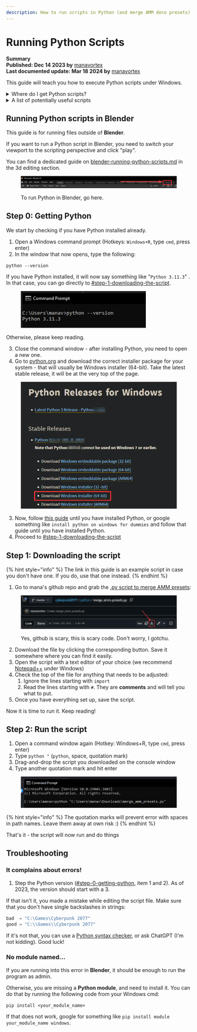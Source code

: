 ```yaml
---
description: How to run scripts in Python (and merge AMM deco presets)
---
```


# Running Python Scripts

**Summary**\
**Published: Dec 14 2023 by** [manavortex](https://app.gitbook.com/u/NfZBoxGegfUqB33J9HXuCs6PVaC3 "mention")\
**Last documented update: Mar 18 2024 by** [manavortex](https://app.gitbook.com/u/NfZBoxGegfUqB33J9HXuCs6PVaC3 "mention")

This guide will teach you how to execute Python scripts under Windows.&#x20;

<details>

<summary>Where do I get Python scripts?</summary>

* The Magnificent Doctor Presto's [messy github repository](https://github.com/DoctorPresto/Cyberpunk-Helper-Scripts/)
* manavortex's [messy github repository](https://github.com/manavortex/cyberpunk2077/blob/master/python)
* Simarilius's [messy github repository](https://github.com/Simarilius-uk/CP2077\_BlenderScripts/) (for Blender)

</details>

<details>

<summary>A list of potentially useful scripts</summary>

[For a folder of .mlsetup.jsons, turn layer opacity to 0 for any layer using certain microblends](https://github.com/manavortex/cyberpunk2077/blob/master/python/materials/clean\_up\_scratch\_layers.py)

</details>

## Running Python scripts in Blender

This guide is for running files outside of **Blender**.&#x20;

If you want to run a Python script in Blender, you need to switch your viewport to the scripting perspective and click "play".&#x20;

You can find a dedicated guide on [blender-running-python-scripts.md](../../3d-modelling/blender-getting-started/blender-running-python-scripts.md "mention") in the 3d editing section.

<figure><img src="../../../.gitbook/assets/blender_scripting_perspective.png" alt=""><figcaption><p>To run Python in Blender, go here.</p></figcaption></figure>

## Step 0: Getting Python

We start by checking if you have Python installed already.

1. Open a Windows command prompt (Hotkeys: `Windows+R`, type `cmd`, press enter)
2. In the window that now opens, type the following:

```
python --version
```

If you have Python installed, it will now say something like "`Python 3.11.3`" . In that case, you can go directly to [#step-1-downloading-the-script](running-python-scripts.md#step-1-downloading-the-script "mention").

<figure><img src="../../../.gitbook/assets/python_version.png" alt=""><figcaption></figcaption></figure>

Otherwise, please keep reading.

3. Close the command window - after installing Python, you need to open a new one.
4. Go to [python.org](https://www.python.org/downloads/windows/) and download the correct installer package for your system - that will usually be Windows installer (64-bit). Take the latest stable release, it will be at the very top of the page.

<figure><img src="../../../.gitbook/assets/download_python_release.png" alt=""><figcaption></figcaption></figure>

3. Now, follow [this guide](https://www.digitalocean.com/community/tutorials/install-python-windows-10) until you have installed Python, or google something like `install python on windows for dummies` and follow that guide until you have installed Python.
4. Proceed to [#step-1-downloading-the-script](running-python-scripts.md#step-1-downloading-the-script "mention")

## Step 1: Downloading the script

{% hint style="info" %}
The link in this guide is an example script in case you don't have one. If you do, use that one instead.
{% endhint %}

1. Go to mana's github repo and grab the [.py script to merge AMM presets](https://github.com/manavortex/cyberpunk2077/blob/master/python/merge\_amm\_presets.py): &#x20;

<figure><img src="../../../.gitbook/assets/download_from_github.png" alt=""><figcaption><p>Yes, github is scary, this is scary code. Don't worry, I gotchu.</p></figcaption></figure>

2. Download the file by clicking the corresponding button. Save it somewhere where you can find it easily.
3. Open the script with a text editor of your choice (we recommend [Notepad++](https://notepad-plus-plus.org/downloads/) under Windows)
4. Check the top of the file for anything that needs to be adjusted:
   1. Ignore the lines starting with `import`
   2. Read the lines starting with `#`. They are **comments** and will tell you what to put.
5. Once you have everything set up, save the script.

Now it is time to run it. Keep reading!

## Step 2: Run the script

1. Open a command window again (Hotkey: Windows+R, type `cmd`, press enter)
2. Type `python "` (`python`, space, quotation mark)
3. Drag-and-drop the script you downloaded on the console window
4. Type another quotation mark and hit enter

<figure><img src="../../../.gitbook/assets/run_python_script.png" alt=""><figcaption></figcaption></figure>

{% hint style="info" %}
The quotation marks will prevent error with spaces in path names. Leave them away at own risk :)
{% endhint %}

That's it - the script will now run and do things

## Troubleshooting

### It complains about errors!

1. Step the Python version ([#step-0-getting-python](running-python-scripts.md#step-0-getting-python "mention"), item 1 and 2). As of 2023, the version should start with a 3.

If that isn't it, you made a mistake while editing the script file. Make sure that you don't have single backslashes in strings:

```python
bad  = "C:\Games\Cyberpunk 2077"
good = "C:\\Games\\Cyberpunk 2077"
```

If it's not that, you can use a [Python syntax checker](https://extendsclass.com/python-tester.html), or ask ChatGPT (I'm not kidding). Good luck!

### No module named…

If you are running into this error in **Blender**, it should be enough to run the program as admin.

Otherwise, you are missing a **Python module**, and need to install it. You can do that by running the following code from your Windows cmd:

```
pip install <your_module_name>
```

If that does not work, google for something like `pip install module your_module_name windows`.&#x20;

